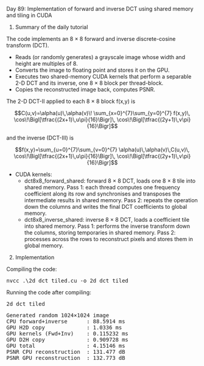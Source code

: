 Day 89: Implementation of forward and inverse DCT using shared memory and tiling in CUDA

1) Summary of the daily tutorial

The code implements an 8 × 8 forward and inverse discrete-cosine transform (DCT).
- Reads (or randomly generates) a grayscale image whose width and height are multiples of 8.
- Converts the image to floating point and stores it on the GPU.
- Executes two shared-memory CUDA kernels that perform a separable 2-D DCT and its inverse, one 8 × 8 block per thread-block.
- Copies the reconstructed image back, computes PSNR.


The 2-D DCT-II applied to each 8 × 8 block f(x,y) is

```math
C(u,v)=\alpha(u)\,\alpha(v)\!
        \sum_{x=0}^{7}\sum_{y=0}^{7}
        f(x,y)\,
        \cos\!\Bigl[\tfrac{(2x+1)\,u\pi}{16}\Bigr]\,
        \cos\!\Bigl[\tfrac{(2y+1)\,v\pi}{16}\Bigr]
```

and the inverse (DCT-III) is

```math
f(x,y)=\sum_{u=0}^{7}\sum_{v=0}^{7}
       \alpha(u)\,\alpha(v)\,C(u,v)\,
       \cos\!\Bigl[\tfrac{(2x+1)\,u\pi}{16}\Bigr]\,
       \cos\!\Bigl[\tfrac{(2y+1)\,v\pi}{16}\Bigr]
```

- CUDA kernels:  
    - dct8x8_forward_shared: forward 8 × 8 DCT, loads one 8 × 8 tile into shared memory. Pass 1: each thread computes one frequency coefficient along its row and synchronises and transposes the intermediate results in shared memory. Pass 2: repeats the operation down the columns and writes the final DCT coefficients to global memory.
    - dct8x8_inverse_shared: inverse 8 × 8 DCT, loads a coefficient tile into shared memory. Pass 1: performs the inverse transform down the columns, storing temporaries in shared memory. Pass 2: processes across the rows to reconstruct pixels and stores them in global memory.

2) Implementation

Compiling the code:

<pre>nvcc .\2d_dct_tiled.cu -o 2d_dct_tiled</pre>

Running the code after compiling:

<pre>2d_dct_tiled</pre>

<pre>Generated random 1024×1024 image
CPU forward+inverse      : 88.5914 ms
GPU H2D copy             : 1.0336 ms
GPU kernels (Fwd+Inv)    : 0.115232 ms
GPU D2H copy             : 0.909728 ms
GPU total                : 4.15146 ms
PSNR CPU reconstruction  : 131.477 dB
PSNR GPU reconstruction  : 132.773 dB</pre>